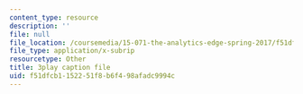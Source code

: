 ```yaml
---
content_type: resource
description: ''
file: null
file_location: /coursemedia/15-071-the-analytics-edge-spring-2017/f51dfcb1152251f8b6f498afadc9994c_8fW7ooZLIuc.vtt
file_type: application/x-subrip
resourcetype: Other
title: 3play caption file
uid: f51dfcb1-1522-51f8-b6f4-98afadc9994c
---
```

